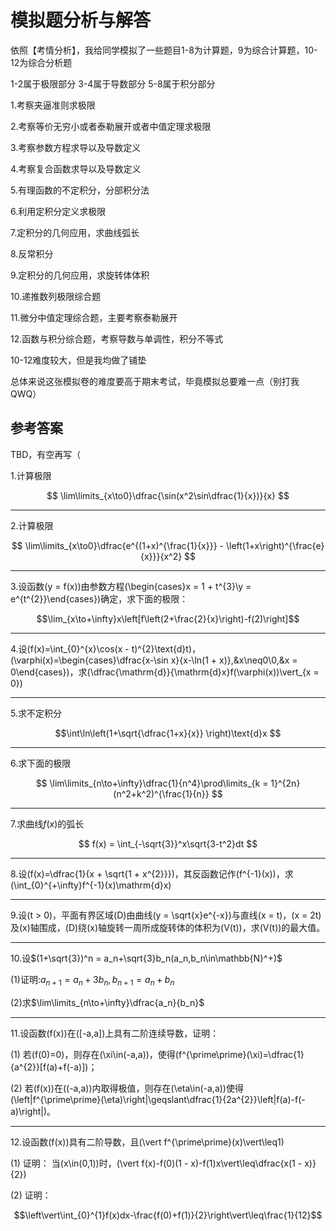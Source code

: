 # 模拟题分析与解答

依照【考情分析】，我给同学模拟了一些题目1-8为计算题，9为综合计算题，10-12为综合分析题

1-2属于极限部分  3-4属于导数部分  5-8属于积分部分

1.考察夹逼准则求极限

2.考察等价无穷小或者泰勒展开或者中值定理求极限

3.考察参数方程求导以及导数定义

4.考察复合函数求导以及导数定义

5.有理函数的不定积分，分部积分法

6.利用定积分定义求极限

7.定积分的几何应用，求曲线弧长

8.反常积分

9.定积分的几何应用，求旋转体体积

10.递推数列极限综合题

11.微分中值定理综合题，主要考察泰勒展开

12.函数与积分综合题，考察导数与单调性，积分不等式

10-12难度较大，但是我均做了铺垫

总体来说这张模拟卷的难度要高于期末考试，毕竟模拟总要难一点（别打我QWQ）

## 参考答案

TBD，有空再写（

1.计算极限

$$
\lim\limits_{x\to0}\dfrac{\sin(x^2\sin\dfrac{1}{x})}{x}
$$



---

2.计算极限

$$
\lim\limits_{x\to0}\dfrac{e^{(1+x)^{\frac{1}{x}}} - \left(1+x\right)^{\frac{e}{x}}}{x^2}
$$


---

3.设函数\(y = f(x)\)由参数方程\(\begin{cases}x = 1 + t^{3}\\y = e^{t^{2}}\end{cases}\)确定，求下面的极限：

$$\lim_{x\to+\infty}x\left[f\left(2+\frac{2}{x}\right)-f(2)\right]$$

---

4.设\(f(x)=\int_{0}^{x}\cos(x - t)^{2}\text{d}t\)，\(\varphi(x)=\begin{cases}\dfrac{x-\sin x}{x-\ln(1 + x)},&x\neq0\\0,&x = 0\end{cases}\)，求\(\dfrac{\mathrm{d}}{\mathrm{d}x}f(\varphi(x))\vert_{x = 0}\)

---

5.求不定积分

$$\int\ln\left(1+\sqrt{\dfrac{1+x}{x}} \right)\text{d}x $$

---

6.求下面的极限

$$
\lim\limits_{n\to+\infty}\dfrac{1}{n^4}\prod\limits_{k = 1}^{2n}(n^2+k^2)^{\frac{1}{n}}
$$

---

7.求曲线$f(x)$的弧长

$$
f(x) = \int_{-\sqrt{3}}^x\sqrt{3-t^2}dt
$$

---

8.设\(f(x)=\dfrac{1}{x + \sqrt{1 + x^{2}}}\)，其反函数记作\(f^{-1}(x)\)，求\(\int_{0}^{+\infty}f^{-1}(x)\mathrm{d}x\)

---


9.设\(t > 0\)，平面有界区域\(D\)由曲线\(y = \sqrt{x}e^{-x}\)与直线\(x = t\)，\(x = 2t\)及\(x\)轴围成，\(D\)绕\(x\)轴旋转一周所成旋转体的体积为\(V(t)\)，求\(V(t)\)的最大值。

---


10.设$(1+\sqrt{3})^n = a_n+\sqrt{3}b_n(a_n,b_n\in\mathbb{N}^+)$

(1)证明:$a_{n+1} = a_n+3b_n,b_{n+1} = a_n+b_n$

(2)求$\lim\limits_{n\to+\infty}\dfrac{a_n}{b_n}$


---



11.设函数\(f(x)\)在\([-a,a]\)上具有二阶连续导数，证明：

(1) 若\(f(0)=0\)，则存在\(\xi\in(-a,a)\)，使得\(f^{\prime\prime}(\xi)=\dfrac{1}{a^{2}}[f(a)+f(-a)]\)；

(2) 若\(f(x)\)在\((-a,a)\)内取得极值，则存在\(\eta\in(-a,a)\)使得
\(\left|f^{\prime\prime}(\eta)\right|\geqslant\dfrac{1}{2a^{2}}\left|f(a)-f(-a)\right|\)。


---


12.设函数\(f(x)\)具有二阶导数，且\(\vert f^{\prime\prime}(x)\vert\leq1\)

(1) 证明： 当\(x\in(0,1)\)时，\(\vert f(x)-f(0)(1 - x)-f(1)x\vert\leq\dfrac{x(1 - x)}{2}\)

(2) 证明：

$$\left\vert\int_{0}^{1}f(x)dx-\frac{f(0)+f(1)}{2}\right\vert\leq\frac{1}{12}$$

